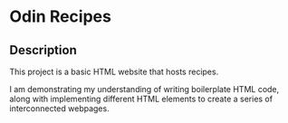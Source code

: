 # Odin Recipes

## Description

This project is a basic HTML website that hosts recipes.

I am demonstrating my understanding of writing boilerplate HTML code, along with implementing 
different HTML elements to create a series of interconnected webpages.